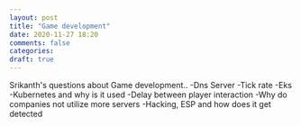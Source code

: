 ```yaml
---
layout: post
title: "Game development"
date: 2020-11-27 18:20
comments: false
categories:
draft: true
---
```


Srikanth's questions about Game development..
-Dns Server
-Tick rate
-Eks
-Kubernetes and why is it used
-Delay between player interaction
-Why do companies not utilize more servers
-Hacking, ESP and how does it get detected

